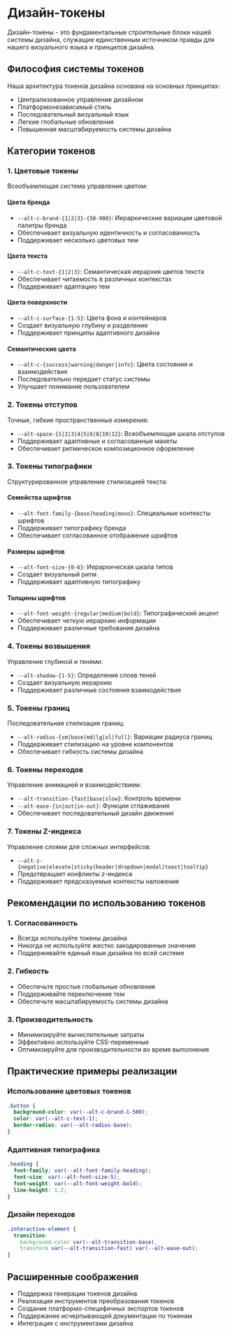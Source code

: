 # Дизайн-токены

Дизайн-токены - это фундаментальные строительные блоки нашей системы дизайна, служащие единственным источником правды для нашего визуального языка и принципов дизайна.

## Философия системы токенов

Наша архитектура токенов дизайна основана на основных принципах:
- Централизованное управление дизайном
- Платформонезависимый стиль
- Последовательный визуальный язык
- Легкие глобальные обновления
- Повышенная масштабируемость системы дизайна

## Категории токенов

### 1. Цветовые токены
Всеобъемлющая система управления цветом:

#### Цвета бренда
- `--alt-c-brand-{1|2|3}-{50-900}`: Иерархические вариации цветовой палитры бренда
- Обеспечивает визуальную идентичность и согласованность
- Поддерживает несколько цветовых тем

#### Цвета текста
- `--alt-c-text-{1|2|3}`: Семантическая иерархия цветов текста
- Обеспечивает читаемость в различных контекстах
- Поддерживает адаптацию тем

#### Цвета поверхности
- `--alt-c-surface-{1-5}`: Цвета фона и контейнеров
- Создает визуальную глубину и разделение
- Поддерживает принципы адаптивного дизайна

#### Семантические цвета
- `--alt-c-{success|warning|danger|info}`: Цвета состояния и взаимодействия
- Последовательно передает статус системы
- Улучшает понимание пользователем

### 2. Токены отступов
Точные, гибкие пространственные измерения:

- `--alt-space-{1|2|3|4|5|6|8|10|12}`: Всеобъемлющая шкала отступов
- Поддерживает адаптивные и согласованные макеты
- Обеспечивает ритмическое композиционное оформление

### 3. Токены типографики
Структурированное управление стилизацией текста:

#### Семейства шрифтов
- `--alt-font-family-{base|heading|mono}`: Специальные контексты шрифтов
- Поддерживает типографику бренда
- Обеспечивает согласованное отображение шрифтов

#### Размеры шрифтов
- `--alt-font-size-{0-6}`: Иерархическая шкала типов
- Создает визуальный ритм
- Поддерживает адаптивную типографику

#### Толщины шрифтов
- `--alt-font-weight-{regular|medium|bold}`: Типографический акцент
- Обеспечивает четкую иерархию информации
- Поддерживает различные требования дизайна

### 4. Токены возвышения
Управление глубиной и тенями:

- `--alt-shadow-{1-5}`: Определения слоев теней
- Создает визуальную иерархию
- Поддерживает различные состояния взаимодействия

### 5. Токены границ
Последовательная стилизация границ:

- `--alt-radius-{sm|base|md|lg|xl|full}`: Вариации радиуса границ
- Поддерживает стилизацию на уровне компонентов
- Обеспечивает гибкость системы дизайна

### 6. Токены переходов
Управление анимацией и взаимодействием:

- `--alt-transition-{fast|base|slow}`: Контроль времени
- `--alt-ease-{in|out|in-out}`: Функции сглаживания
- Обеспечивает последовательный дизайн движения

### 7. Токены Z-индекса
Управление слоями для сложных интерфейсов:

- `--alt-z-{negative|elevate|sticky|header|dropdown|modal|toast|tooltip}`
- Предотвращает конфликты z-индекса
- Поддерживает предсказуемые контексты наложения

## Рекомендации по использованию токенов

### 1. Согласованность
- Всегда используйте токены дизайна
- Никогда не используйте жестко закодированные значения
- Поддерживайте единый язык дизайна по всей системе

### 2. Гибкость
- Обеспечьте простые глобальные обновления
- Поддерживайте переключение тем
- Обеспечьте масштабируемость системы дизайна

### 3. Производительность
- Минимизируйте вычислительные затраты
- Эффективно используйте CSS-переменные
- Оптимизируйте для производительности во время выполнения

## Практические примеры реализации

### Использование цветовых токенов
```css
.button {
  background-color: var(--alt-c-brand-1-500);
  color: var(--alt-c-text-1);
  border-radius: var(--alt-radius-base);
}
```

### Адаптивная типографика
```css
.heading {
  font-family: var(--alt-font-family-heading);
  font-size: var(--alt-font-size-5);
  font-weight: var(--alt-font-weight-bold);
  line-height: 1.2;
}
```

### Дизайн переходов
```css
.interactive-element {
  transition: 
    background-color var(--alt-transition-base),
    transform var(--alt-transition-fast) var(--alt-ease-out);
}
```

## Расширенные соображения

- Поддержка генерации токенов дизайна
- Реализация инструментов преобразования токенов
- Создание платформо-специфичных экспортов токенов
- Поддержание исчерпывающей документации по токенам
- Интеграция с инструментами дизайна 